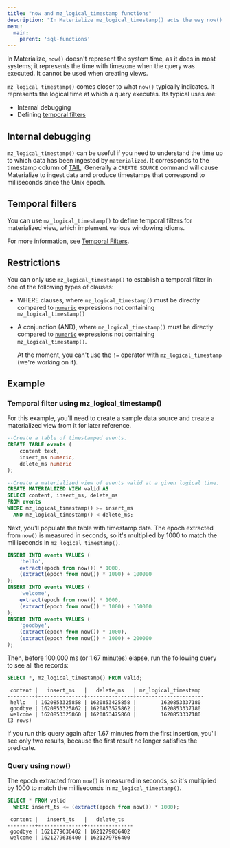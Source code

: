 ```yaml
---
title: "now and mz_logical_timestamp functions"
description: "In Materialize mz_logical_timestamp() acts the way now() does in most systems."
menu:
  main:
    parent: 'sql-functions'
---
```


In Materialize, `now()` doesn't represent the system time, as it does in most systems; it represents the time with timezone when the query was executed. It cannot be used when creating views.

`mz_logical_timestamp()` comes closer to what `now()` typically indicates. It represents the logical time at which a query executes. Its typical uses are:

* Internal debugging
* Defining [temporal filters](/guides/temporal-filters/)

## Internal debugging

`mz_logical_timestamp()` can be useful if you need to understand the time up to which data has been ingested by `materialized`. It corresponds to the timestamp column of [TAIL](/sql/tail). Generally a `CREATE SOURCE` command will cause Materialize to ingest data and produce timestamps that correspond to milliseconds since the Unix epoch.

## Temporal filters

You can use `mz_logical_timestamp()` to define temporal filters for materialized view, which implement various windowing idioms.

For more information, see [Temporal Filters](/guides/temporal-filters/).

## Restrictions

You can only use `mz_logical_timestamp()` to establish a temporal filter in one of the following types of clauses:

* WHERE clauses, where `mz_logical_timestamp()` must be directly compared to [`numeric`](/sql/types/numeric) expressions not containing `mz_logical_timestamp()`
* A conjunction (AND), where `mz_logical_timestamp()` must be directly compared to [`numeric`](/sql/types/numeric) expressions not containing `mz_logical_timestamp()`.

  At the moment, you can't use the `!=` operator with `mz_logical_timestamp` (we're working on it).

## Example

### Temporal filter using mz_logical_timestamp()

<!-- This example also appears in temporal-filters -->
For this example, you'll need to create a sample data source and create a materialized view from it for later reference.

```sql
--Create a table of timestamped events.
CREATE TABLE events (
    content text,
    insert_ms numeric,
    delete_ms numeric
);

--Create a materialized view of events valid at a given logical time.
CREATE MATERIALIZED VIEW valid AS
SELECT content, insert_ms, delete_ms
FROM events
WHERE mz_logical_timestamp() >= insert_ms
  AND mz_logical_timestamp() < delete_ms;
```

Next, you'll populate the table with timestamp data.
The epoch extracted from `now()` is measured in seconds, so it's multiplied by 1000 to match the milliseconds in `mz_logical_timestamp()`.

```sql
INSERT INTO events VALUES (
    'hello',
    extract(epoch from now()) * 1000,
    (extract(epoch from now()) * 1000) + 100000
);
INSERT INTO events VALUES (
    'welcome',
    extract(epoch from now()) * 1000,
    (extract(epoch from now()) * 1000) + 150000
);
INSERT INTO events VALUES (
    'goodbye',
    (extract(epoch from now()) * 1000),
    (extract(epoch from now()) * 1000) + 200000
);
```

Then, before 100,000 ms (or 1.67 minutes) elapse, run the following query to see all the records:

```sql
SELECT *, mz_logical_timestamp() FROM valid;
```
```nofmt
 content |   insert_ms   |   delete_ms   | mz_logical_timestamp
---------+---------------+---------------+----------------------
 hello   | 1620853325858 | 1620853425858 |        1620853337180
 goodbye | 1620853325862 | 1620853525862 |        1620853337180
 welcome | 1620853325860 | 1620853475860 |        1620853337180
(3 rows)
```

If you run this query again after 1.67 minutes from the first insertion, you'll see only two results, because the first result no longer satisfies the predicate.

### Query using now()

The epoch extracted from `now()` is measured in seconds, so it's multiplied by 1000 to match the milliseconds in `mz_logical_timestamp()`.

```sql
SELECT * FROM valid
  WHERE insert_ts <= (extract(epoch from now()) * 1000);
```
```nofmt
 content |   insert_ts   |   delete_ts
---------+---------------+---------------
 goodbye | 1621279636402 | 1621279836402
 welcome | 1621279636400 | 1621279786400
```
